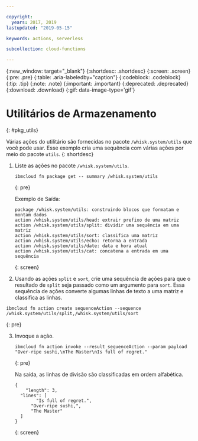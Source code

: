 ```yaml
---

copyright:
  years: 2017, 2019
lastupdated: "2019-05-15"

keywords: actions, serverless

subcollection: cloud-functions

---
```


{:new_window: target="_blank"}
{:shortdesc: .shortdesc}
{:screen: .screen}
{:pre: .pre}
{:table: .aria-labeledby="caption"}
{:codeblock: .codeblock}
{:tip: .tip}
{:note: .note}
{:important: .important}
{:deprecated: .deprecated}
{:download: .download}
{:gif: data-image-type='gif'}


# Utilitários de Armazenamento
{: #pkg_utils}

Várias ações do utilitário são fornecidas no pacote `/whisk.system/utils` que você pode usar. Esse exemplo cria uma sequência com várias ações por meio do pacote `utils`.
{: shortdesc}

1. Liste as ações no pacote `/whisk.system/utils`.
    ```
    ibmcloud fn package get -- summary /whisk.system/utils
    ```
    {: pre}

    Exemplo de Saída:
    ```
    package /whisk.system/utils: construindo blocos que formatam e montam dados
   action /whisk.system/utils/head: extrair prefixo de uma matriz
   action /whisk.system/utils/split: dividir uma sequência em uma matriz
   action /whisk.system/utils/sort: classifica uma matriz
   action /whisk.system/utils/echo: retorna a entrada
   action /whisk.system/utils/date: data e hora atual
   action /whisk.system/utils/cat: concatena a entrada em uma sequência
    ```
    {: screen}

2. Usando as ações `split` e `sort`, crie uma sequência de ações para que o resultado de `split` seja passado como um argumento para `sort`. Essa sequência de ações converte algumas linhas de texto a uma matriz e classifica as linhas.
  ```
  ibmcloud fn action create sequenceAction --sequence /whisk.system/utils/split,/whisk.system/utils/sort
  ```
  {: pre}

3. Invoque a ação.
    ```
    ibmcloud fn action invoke --result sequenceAction --param payload "Over-ripe sushi,\nThe Master\nIs full of regret."
    ```
    {: pre}

    Na saída, as linhas de divisão são classificadas em ordem alfabética.
    ```
    {
        "length": 3,
      "lines": [
            "Is full of regret.",
          "Over-ripe sushi,",
          "The Master"
      ]
    }
    ```
    {: screen}




